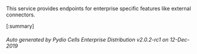 






This service provides endpoints for enterprise specific features like external connectors.

[:summary]

###### Auto generated by Pydio Cells Enterprise Distribution v2.0.2-rc1 on 12-Dec-2019
